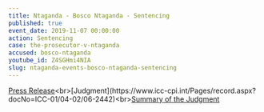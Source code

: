 ```yaml
---
title: Ntaganda - Bosco Ntaganda - Sentencing
published: true
event_date: 2019-11-07 00:00:00
action: Sentencing
case: the-prosecutor-v-ntaganda
accused: bosco-ntaganda
youtube_id: Z4SGHmi4NIA
slug: ntaganda-events-bosco-ntaganda-sentencing
---
```


[Press Release](https://www.icc-cpi.int/Pages/item.aspx?name=pr1494#:~:text=On%207%20November%202019%2C%20Trial,of%2030%20years%20of%20imprisonment.)<br>[Judgment](https://www.icc-cpi.int/Pages/record.aspx?docNo=ICC-01/04-02/06-2442)<br>[Summar](https://www.icc-cpi.int/itemsDocuments/191107-ntaganda-sentencing-judgment-summary-eng.pdf)[y of the Judgment](__notset__)
